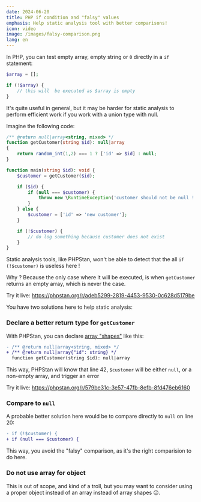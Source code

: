 ```yaml
---
date: 2024-06-20
title: PHP if condition and "falsy" values
emphasis: Help static analysis tool with better comparisons!
icon: video
image: /images/falsy-comparison.png
lang: en
---
```


In PHP, you can test empty array, empty string or `0` directly in a `if` statement:

```php
$array = [];

if (!$array) {
    // this will  be executed as $array is empty
}
```

It's quite useful in general, but it may be harder for static analysis to perform efficient work if you work with a union type with null.

Imagine the following code:

```php
/** @return null|array<string, mixed> */
function getCustomer(string $id): null|array
{
	return random_int(1,2) === 1 ? ['id' => $id] : null;
}

function main(string $id): void {
	$customer = getCustomer($id);

	if ($id) {
		if (null === $customer) {
			throw new \RuntimeException('customer should not be null !');
		}
	} else {
		$customer = ['id' => 'new customer'];
	}

	if (!$customer) {
		// do log something because customer does not exist
	}
}
```

Static analysis tools, like PHPStan, won't be able to detect that the all `if (!$customer)` is useless here !

Why ? Because the only case where it will be executed, is when `getCustomer` returns an empty array, which is never the case.

Try it live: https://phpstan.org/r/adeb5299-2819-4453-9530-0c628d5179be

You have two solutions here to help static analysis:

### Declare a better return type for `getCustomer`

With PHPStan, you can declare [array "shapes"](https://phpstan.org/writing-php-code/phpdoc-types#array-shapes) like this:

```diff
- /** @return null|array<string, mixed> */
+ /** @return null|array{"id": string} */
  function getCustomer(string $id): null|array
```

This way, PHPStan will know that line 42, `$customer` will be either `null`, or a non-empty array, and trigger an error

Try it live: https://phpstan.org/r/579be31c-3e57-47fb-8efb-8fd476eb6160

### Compare to `null`

A probable better solution here would be to compare directly to `null` on line 20:

```diff
- if (!$customer) {
+ if (null === $customer) {
```

This way, you avoid the "falsy" comparison, as it's the right comparision to do here.

### Do not use array for object

This is out of scope, and kind of a troll, but you may want to consider using a proper object instead of an array instead of array shapes 😉.
